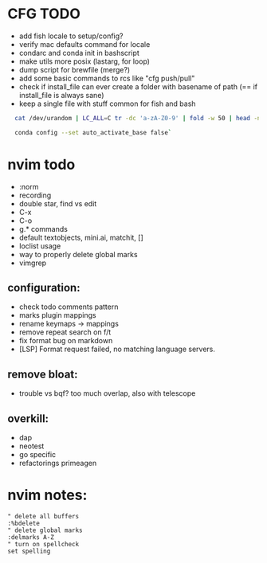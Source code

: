 # CFG TODO

- add fish locale to setup/config?
- verify mac defaults command for locale
- condarc and conda init in bashscript
- make utils more posix (lastarg, for loop)
- dump script for brewfile (merge?)
- add some basic commands to rcs like "cfg push/pull"
- check if install_file can ever create a folder with basename of path
(== if install_file is always sane)
- keep a single file with stuff common for fish and bash

```bash
  cat /dev/urandom | LC_ALL=C tr -dc 'a-zA-Z0-9' | fold -w 50 | head -n 1

  conda config --set auto_activate_base false`
```

# nvim todo
- :norm
- recording
- double star, find vs edit
- C-x
- C-o 
- g.* commands
- default textobjects, mini.ai, matchit, []
- loclist usage
- way to properly delete global marks
- vimgrep

## configuration:
- check todo comments pattern
- marks plugin mappings
- rename keymaps -> mappings
- remove repeat search on f/t
- fix format bug on markdown
- [LSP] Format request failed, no matching language servers.

## remove bloat:
- trouble vs bqf? too much overlap, also with telescope

## overkill:
- dap
- neotest
- go specific
- refactorings primeagen

# nvim notes:
```vim
" delete all buffers
:%bdelete
" delete global marks
:delmarks A-Z 
" turn on spellcheck
set spelling
```

